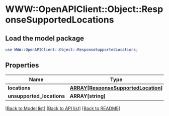# WWW::OpenAPIClient::Object::ResponseSupportedLocations

## Load the model package
```perl
use WWW::OpenAPIClient::Object::ResponseSupportedLocations;
```

## Properties
Name | Type | Description | Notes
------------ | ------------- | ------------- | -------------
**locations** | [**ARRAY[ResponseSupportedLocation]**](ResponseSupportedLocation.md) |  | 
**unsupported_locations** | **ARRAY[string]** |  | 

[[Back to Model list]](../README.md#documentation-for-models) [[Back to API list]](../README.md#documentation-for-api-endpoints) [[Back to README]](../README.md)


